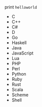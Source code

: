 print `helloworld`

* C
* C++
* C#
* D
* Go
* Haskell
* Java
* JavaScript
* Lua
* PHP
* Perl
* Python
* Ruby
* Rust
* Scala
* Scheme
* Shell
